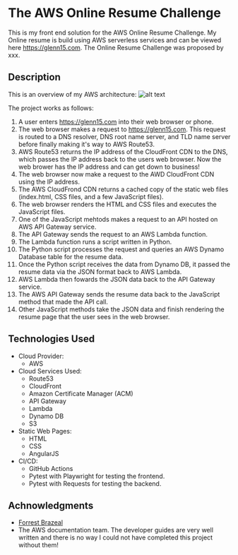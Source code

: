 The AWS Online Resume Challenge
===============================
This is my front end solution for the AWS Online Resume Challenge. My Online resume is build using AWS serverless services and can be viewed here <https://glenn15.com>.  The Online Resume Challenge was proposed by xxx.

Description
-----------

This is an overview of my AWS architecture:
![alt text](https://github.com/glennc15/online-resume-frontend/diagrams/OnlineResumeArchitecture.drawio.svg "AWS architecture drawing")

The project works as follows:
1. A user enters https://glenn15.com into their web browser or phone.
2. The web browser makes a request to https://glenn15.com. This request is routed to a DNS resolver, DNS root name server, and TLD name server before finally making it's way to AWS Route53.
3. AWS Route53 returns the IP address of the CloudFront CDN to the DNS, which passes the IP address back to the users web browser. Now the web brower has the IP address and can get down to business!
4. The web browser now make a request to the AWD CloudFront CDN using the IP address.
5. The AWS CloudFrond CDN returns a cached copy of the static web files (index.html, CSS files, and a few JavaScript files).
5. The web browser renders the HTML and CSS files and executes the JavaScript files.
6. One of the JavaScript mehtods makes a request to an API hosted on AWS API Gateway service.
7. The API Gateway sends the request to an AWS Lambda function.
7. The Lambda function runs a script written in Python.
7. The Python script processes the request and queries an AWS Dynamo Database table for the resume data.
7. Once the Python script receives the data from Dynamo DB, it passed the resume data via the JSON format back to AWS Lambda.
7. AWS Lambda then fowards the JSON data back to the API Gateway service.
8. The AWS API Gateway sends the resume data back to the JavaScript method that made the API call.
9. Other JavaScript methods take the JSON data and finish rendering the resume page that the user sees in the web browser.

Technologies Used
-----------------
* Cloud Provider:
    * AWS
* Cloud Services Used:
    * Route53
    * CloudFront
    * Amazon Certificate Manager (ACM)
    * API Gateway
    * Lambda
    * Dynamo DB
    * S3
* Static Web Pages:
    * HTML
    * CSS
    * AngularJS
* CI/CD:
    * GitHub Actions
    * Pytest with Playwright for testing the frontend.
    * Pytest with Requests for testing the backend.

Achnowledgments
---------------
* [Forrest Brazeal](https://forrestbrazeal.com/)
* The AWS documentation team. The developer guides are very well written and there is no way I could not have completed this project without them!

